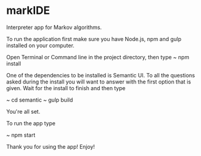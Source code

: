 # markIDE
Interpreter app for Markov algorithms.

To run the application first make sure you have Node.js, npm and gulp installed on your computer.

Open Terminal or Command line in the project directory, then type
~ npm install

One of the dependencies to be installed is Semantic UI.
To all the questions asked during the install you will want to answer with the first option that is given.
Wait for the install to finish and then type

~ cd semantic
~ gulp build

You're all set.

To run the app type

~ npm start

Thank you for using the app! Enjoy!
